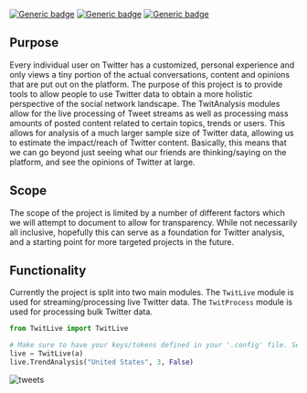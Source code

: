 [![Generic badge](https://img.shields.io/badge/Licence-MIT-blue.svg)](https://shields.io/)
[![Generic badge](https://img.shields.io/badge/Maintained-yes-green.svg)](https://shields.io/)
[![Generic badge](https://img.shields.io/badge/Python-3.10.6-yellow.svg)](https://shields.io/)

## Purpose
Every individual user on Twitter has a customized, personal experience and only views a tiny portion of the actual conversations, content and opinions that are put out on the platform. The purpose of this project is to provide tools to allow people to use Twitter data to obtain a more holistic perspective of the social network landscape. The TwitAnalysis modules allow for the live processing of Tweet streams as well as processing mass amounts of posted content related to certain topics, trends or users. This allows for analysis of a much larger sample size of Twitter data, allowing us to estimate the impact/reach of Twitter content. Basically, this means that we can go beyond just seeing what our friends are thinking/saying on the platform, and see the opinions of Twitter at large.

## Scope
The scope of the project is limited by a number of different factors which we will attempt to document to allow for transparency. While not necessarily all inclusive, hopefully this can serve as a foundation for Twitter analysis, and a starting point for more targeted projects in the future.

## Functionality
Currently the project is split into two main modules. The `TwitLive` module is used for streaming/processing live Twitter data. The `TwitProcess` module is used for processing bulk Twitter data.


```python
from TwitLive import TwitLive

# Make sure to have your keys/tokens defined in your '.config' file. See example file for details
live = TwitLive(a)
live.TrendAnalysis("United States", 3, False)

```

![tweets](https://user-images.githubusercontent.com/38412172/197245058-916f99d9-5c0d-437d-80e3-158a8e3af039.png)
